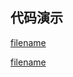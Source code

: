 <h2>代码演示</h2>

<div class="container-demo-main">

<div class="container-demo-left">

[filename](../../src/1px.html ':include :type=code  :fragment=htmldemo')

</div>

<div class="container-demo-right">

[filename](../../src/1px.html ':include width=375 height=667')

</div>
